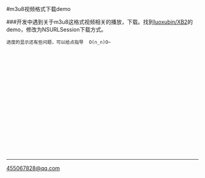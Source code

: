 #m3u8视频格式下载demo

###开发中遇到关于m3u8这格式视频相关的播放，下载。找到[luoxubin/XB2](https://github.com/luoxubin/XB2)的demo，修改为NSURLSession下载方式。

`进度的显示还有些问题，可以给点指导  O(∩_∩)O~`


<br/><br/><br/><br/><br/><br/><br/><br/><br/><br/><br/><br/><br/><br/><br/><br/>			
				
				







---
 <455067828@qq.com>
